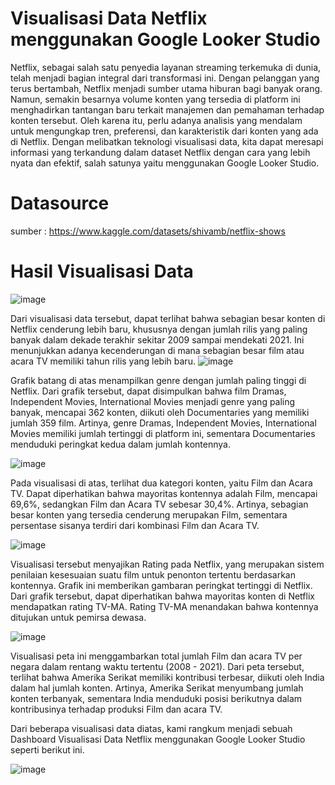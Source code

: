 # Visualisasi Data Netflix menggunakan Google Looker Studio

 Netflix, sebagai salah satu penyedia layanan streaming terkemuka di dunia, telah menjadi bagian integral dari transformasi ini. Dengan pelanggan yang terus bertambah, Netflix menjadi sumber utama hiburan bagi banyak orang. Namun, semakin besarnya volume konten yang tersedia di platform ini menghadirkan tantangan baru terkait manajemen dan pemahaman terhadap konten tersebut. Oleh karena itu, perlu adanya analisis yang mendalam untuk mengungkap tren, preferensi, dan karakteristik dari konten yang ada di Netflix. Dengan melibatkan teknologi visualisasi data, kita dapat meresapi informasi yang terkandung dalam dataset Netflix dengan cara yang lebih nyata dan efektif, salah satunya yaitu menggunakan Google Looker Studio.
# Datasource
sumber : https://www.kaggle.com/datasets/shivamb/netflix-shows
 # Hasil Visualisasi Data
![image](https://github.com/ismasafitri/visualisasidataa/assets/118493806/4bc396af-7abd-42db-b113-13ad7a3baa95)

Dari visualisasi data tersebut, dapat terlihat bahwa sebagian besar konten di Netflix cenderung lebih baru, khususnya dengan jumlah rilis yang paling banyak dalam dekade terakhir sekitar 2009 sampai mendekati 2021. Ini menunjukkan adanya kecenderungan di mana sebagian besar film atau acara TV memiliki tahun rilis yang lebih baru. 
![image](https://github.com/ismasafitri/visualisasidataa/assets/118493806/edba57e2-d49f-4dff-90d5-a5249100fee7)

Grafik batang di atas menampilkan genre dengan jumlah paling tinggi di Netflix. Dari grafik tersebut, dapat disimpulkan bahwa film Dramas, Independent Movies, International Movies menjadi genre yang paling banyak, mencapai 362 konten, diikuti oleh Documentaries yang memiliki jumlah 359 film. Artinya, genre Dramas, Independent Movies, International Movies memiliki jumlah tertinggi di platform ini, sementara Documentaries menduduki peringkat kedua dalam jumlah kontennya.

![image](https://github.com/ismasafitri/visualisasidataa/assets/118493806/3af82bda-e3f0-49af-a24e-40702afbdb61)

Pada visualisasi di atas, terlihat dua kategori konten, yaitu Film dan Acara TV. Dapat diperhatikan bahwa mayoritas kontennya adalah Film, mencapai 69,6%, sedangkan Film dan Acara TV sebesar 30,4%. Artinya, sebagian besar konten yang tersedia cenderung merupakan Film, sementara persentase sisanya terdiri dari kombinasi Film dan Acara TV.

![image](https://github.com/ismasafitri/visualisasidataa/assets/118493806/1e43837b-7c57-40a8-9513-7c2385b9ccb0)

Visualisasi tersebut menyajikan Rating pada Netflix, yang merupakan sistem penilaian kesesuaian suatu film untuk penonton tertentu berdasarkan kontennya. Grafik ini memberikan gambaran peringkat tertinggi di Netflix. Dari grafik tersebut, dapat diperhatikan bahwa mayoritas konten di Netflix mendapatkan rating TV-MA. Rating TV-MA menandakan bahwa kontennya ditujukan untuk pemirsa dewasa. 

![image](https://github.com/ismasafitri/visualisasidataa/assets/118493806/6f9d50c2-0787-4a14-9209-004b2f2ebdcc)

Visualisasi peta ini menggambarkan total jumlah Film dan acara TV per negara dalam rentang waktu tertentu (2008 - 2021). Dari peta tersebut, terlihat bahwa Amerika Serikat memiliki kontribusi terbesar, diikuti oleh India dalam hal jumlah konten. Artinya, Amerika Serikat menyumbang jumlah konten terbanyak, sementara India menduduki posisi berikutnya dalam kontribusinya terhadap produksi Film dan acara TV.

Dari beberapa visualisasi data diatas, kami rangkum menjadi sebuah Dashboard Visualisasi Data Netflix menggunakan Google Looker Studio seperti berikut ini.

![image](https://github.com/ismasafitri/visualisasidataa/assets/118493806/718bf77f-2207-4cfc-b625-36238601dd2b)

